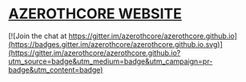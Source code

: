 # [AZEROTHCORE WEBSITE](http://azerothcore.github.io)

[![Join the chat at https://gitter.im/azerothcore/azerothcore.github.io](https://badges.gitter.im/azerothcore/azerothcore.github.io.svg)](https://gitter.im/azerothcore/azerothcore.github.io?utm_source=badge&utm_medium=badge&utm_campaign=pr-badge&utm_content=badge)
